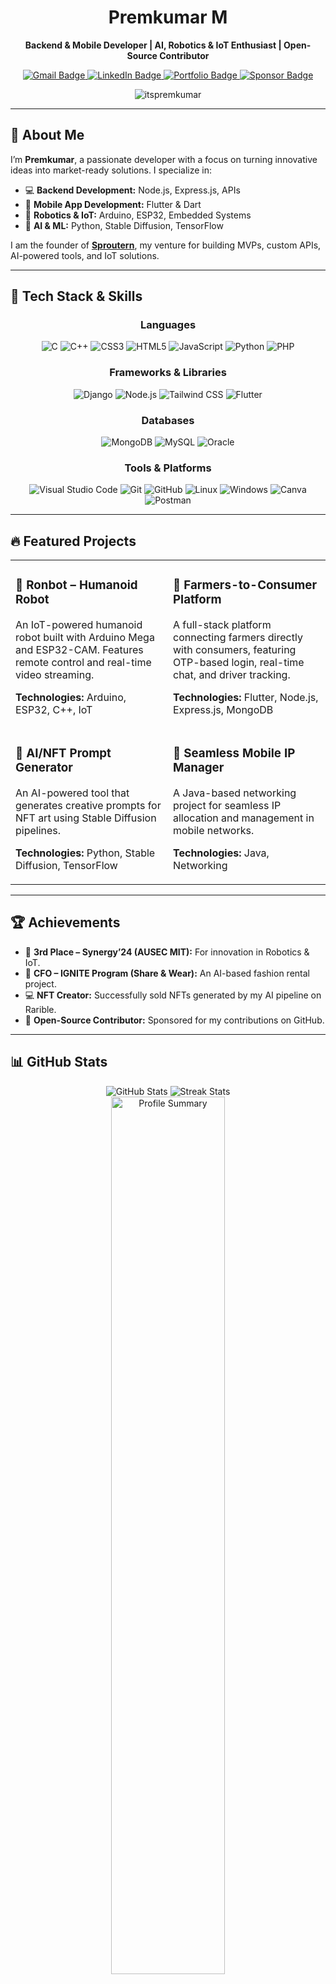 <div align="center">
  <a href="https://www.sproutern.com">
   
  </a>
  <h1>Premkumar M</h1>
  <p><b>Backend & Mobile Developer | AI, Robotics & IoT Enthusiast | Open-Source Contributor</b></p>
  <p>
    <a href="mailto:premkumar@sproutern.com">
      <img src="https://img.shields.io/badge/Gmail-D14836?style=for-the-badge&logo=gmail&logoColor=white" alt="Gmail Badge"/>
    </a>
    <a href="https://www.linkedin.com/in/premkumar-m-5a07ab272/">
      <img src="https://img.shields.io/badge/LinkedIn-0077B5?style=for-the-badge&logo=linkedin&logoColor=white" alt="LinkedIn Badge"/>
    </a>
    <a href="https://www.sproutern.com">
      <img src="https://img.shields.io/badge/Portfolio-007BFF?style=for-the-badge&logo=google-chrome&logoColor=white" alt="Portfolio Badge"/>
    </a>
    <a href="https://github.com/sponsors/itspremkumar">
      <img src="https://img.shields.io/badge/GitHub-Sponsor-007BFF?style=for-the-badge&logo=github-sponsors&logoColor=white" alt="Sponsor Badge"/>
    </a>
  </p>
  <p>
    <img src="https://komarev.com/ghpvc/?username=itspremkumar&label=Profile%20views&color=007BFF&style=flat" alt="itspremkumar" />
  </p>
</div>

---

## 🚀 About Me

I’m **Premkumar**, a passionate developer with a focus on turning innovative ideas into market-ready solutions. I specialize in:

- 💻 **Backend Development:** Node.js, Express.js, APIs
- 📱 **Mobile App Development:** Flutter & Dart
- 🤖 **Robotics & IoT:** Arduino, ESP32, Embedded Systems
- 🧠 **AI & ML:** Python, Stable Diffusion, TensorFlow

I am the founder of **[Sproutern](https://www.sproutern.com)**, my venture for building MVPs, custom APIs, AI-powered tools, and IoT solutions.

---

## 🧰 Tech Stack & Skills

<div align="center">
  <h3>Languages</h3>
  <p>
    <img src="https://img.shields.io/badge/C-A8B9CC?style=for-the-badge&logo=c&logoColor=white" alt="C"/>
    <img src="https://img.shields.io/badge/C%2B%2B-00599C?style=for-the-badge&logo=c%2B%2B&logoColor=white" alt="C++"/>
    <img src="https://img.shields.io/badge/CSS3-1572B6?style=for-the-badge&logo=css3&logoColor=white" alt="CSS3"/>
    <img src="https://img.shields.io/badge/HTML5-E34F26?style=for-the-badge&logo=html5&logoColor=white" alt="HTML5"/>
    <img src="https://img.shields.io/badge/JavaScript-F7DF1E?style=for-the-badge&logo=javascript&logoColor=black" alt="JavaScript"/>
    <img src="https://img.shields.io/badge/Python-3776AB?style=for-the-badge&logo=python&logoColor=white" alt="Python"/>
    <img src="https://img.shields.io/badge/PHP-777BB4?style=for-the-badge&logo=php&logoColor=white" alt="PHP"/>
  </p>
  <h3>Frameworks & Libraries</h3>
  <p>
    <img src="https://img.shields.io/badge/Django-092E20?style=for-the-badge&logo=django&logoColor=white" alt="Django"/>
    <img src="https://img.shields.io/badge/Node.js-339933?style=for-the-badge&logo=node.js&logoColor=white" alt="Node.js"/>
    <img src="https://img.shields.io/badge/Tailwind_CSS-38B2AC?style=for-the-badge&logo=tailwind-css&logoColor=white" alt="Tailwind CSS"/>
    <img src="https://img.shields.io/badge/Flutter-02569B?style=for-the-badge&logo=flutter&logoColor=white" alt="Flutter"/>
  </p>
  <h3>Databases</h3>
  <p>
    <img src="https://img.shields.io/badge/MongoDB-47A248?style=for-the-badge&logo=mongodb&logoColor=white" alt="MongoDB"/>
    <img src="https://img.shields.io/badge/MySQL-4479A1?style=for-the-badge&logo=mysql&logoColor=white" alt="MySQL"/>
    <img src="https://img.shields.io/badge/Oracle-F80000?style=for-the-badge&logo=oracle&logoColor=white" alt="Oracle"/>
  </p>
  <h3>Tools & Platforms</h3>
  <p>
    <img src="https://img.shields.io/badge/VS_Code-007ACC?style=for-the-badge&logo=visual-studio-code&logoColor=white" alt="Visual Studio Code"/>
    <img src="https://img.shields.io/badge/Git-F05032?style=for-the-badge&logo=git&logoColor=white" alt="Git"/>
    <img src="https://img.shields.io/badge/GitHub-181717?style=for-the-badge&logo=github&logoColor=white" alt="GitHub"/>
    <img src="https://img.shields.io/badge/Linux-FCC624?style=for-the-badge&logo=linux&logoColor=black" alt="Linux"/>
    <img src="https://img.shields.io/badge/Windows-0078D6?style=for-the-badge&logo=windows&logoColor=white" alt="Windows"/>
    <img src="https://img.shields.io/badge/Canva-00C4CC?style=for-the-badge&logo=canva&logoColor=white" alt="Canva"/>
    <img src="https://img.shields.io/badge/Postman-FF6C37?style=for-the-badge&logo=postman&logoColor=white" alt="Postman"/>
  </p>
</div>

---

## 🔥 Featured Projects

<table width="100%">
  <tr>
    <td width="50%" valign="top">
      <h3>🤖 Ronbot – Humanoid Robot</h3>
      <p>An IoT-powered humanoid robot built with Arduino Mega and ESP32-CAM. Features remote control and real-time video streaming.</p>
      <p><b>Technologies:</b> Arduino, ESP32, C++, IoT</p>
    </td>
    <td width="50%" valign="top">
      <h3>🌾 Farmers-to-Consumer Platform</h3>
      <p>A full-stack platform connecting farmers directly with consumers, featuring OTP-based login, real-time chat, and driver tracking.</p>
      <p><b>Technologies:</b> Flutter, Node.js, Express.js, MongoDB</p>
    </td>
  </tr>
  <tr>
    <td width="50%" valign="top">
      <h3>🎨 AI/NFT Prompt Generator</h3>
      <p>An AI-powered tool that generates creative prompts for NFT art using Stable Diffusion pipelines.</p>
      <p><b>Technologies:</b> Python, Stable Diffusion, TensorFlow</p>
    </td>
    <td width="50%" valign="top">
      <h3>📶 Seamless Mobile IP Manager</h3>
      <p>A Java-based networking project for seamless IP allocation and management in mobile networks.</p>
      <p><b>Technologies:</b> Java, Networking</p>
    </td>
  </tr>
</table>

---

## 🏆 Achievements

- 🥉 **3rd Place – Synergy’24 (AUSEC MIT):** For innovation in Robotics & IoT.
- 💼 **CFO – IGNITE Program (Share & Wear):** An AI-based fashion rental project.
- 💻 **NFT Creator:** Successfully sold NFTs generated by my AI pipeline on Rarible.
- 🌟 **Open-Source Contributor:** Sponsored for my contributions on GitHub.

---

## 📊 GitHub Stats

<div align="center">
  <img src="https://github-readme-stats.vercel.app/api?username=itspremkumar&show_icons=true&locale=en&theme=prussian" alt="GitHub Stats"/>
  <img src="https://streak-stats.demolab.com/?user=itspremkumar&theme=prussian" alt="Streak Stats"/>
  <img width="60%" src="https://github-profile-summary-cards.vercel.app/api/cards/profile-details?username=itspremkumar&theme=prussian" alt="Profile Summary">
</div>

<br>

<div align="center">
  <h3>🏆 GitHub Trophies</h3>
  <p>
    <a href="https://github.com/ryo-ma/github-profile-trophy">
      <img src="https://github-profile-trophy.vercel.app/?username=itspremkumar&theme=prussian&margin-w=4" alt="itspremkumar" />
    </a>
  </p>
</div>

<div align="center">
  <h3>⚡ GitHub Activity Graph</h3>
  <a href="https://github.com/ashutosh00710/github-readme-activity-graph">
    <img src="https://github-readme-activity-graph.vercel.app/graph?username=itspremkumar&bg_color=172a45&color=ffffff&line=0891b2&point=ffffff&area=true&hide_border=true" alt="itspremkumar's contribution graph" />
  </a>
</div>

<br/>

<div align="center">
    <img src="https://readme-typing-svg.herokuapp.com?font=Jetbrains+mono&size=27&duration=3200&color=3E92CC&center=true&vCenter=true&width=650&lines=Backend+,+Mobile+,+AI+,+and+Robotics...;Code+with+passion+,+create+with+purpose.;Commit+to+your+dreams+,+push+to+GitHub.;Craft+your+dreams+with+code.;Dream+big+,+code+effeciently...&static=true" alt="Typing SVG"/>
</div>

<p align="center">
  <b>Thank you for visiting my profile! Happy Coding!😊</b>
</p>